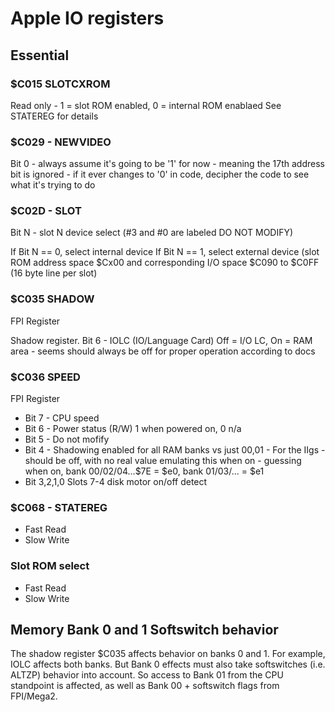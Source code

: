 # Apple IO registers

## Essential


### $C015 SLOTCXROM

Read only - 1 = slot ROM enabled, 0 = internal ROM enablaed
See STATEREG for details


### $C029 - NEWVIDEO

Bit 0 - always assume it's going to be '1' for now - meaning the 17th
        address bit is ignored - if it ever changes to '0' in code, decipher
        the code to see what it's trying to do


### $C02D - SLOT

Bit N - slot N device select (#3 and #0 are labeled DO NOT MODIFY)

If Bit N == 0, select internal device
If Bit N == 1, select external device (slot ROM address space $Cx00 and
        corresponding I/O space $C090 to $C0FF (16 byte line per slot)

### $C035 SHADOW

FPI Register

Shadow register.
Bit 6 - IOLC (IO/Language Card) Off = I/O LC, On = RAM area - seems should
        always be off for proper operation according to docs

### $C036 SPEED

FPI Register

- Bit 7 - CPU speed
- Bit 6 - Power status (R/W) 1 when powered on, 0 n/a
- Bit 5 - Do not mofify
- Bit 4 - Shadowing enabled for all RAM banks vs just 00,01 - For the IIgs
        - should be off, with no real value emulating this when on
          - guessing when on, bank 00/02/04...$7E = $e0, bank 01/03/... = $e1
- Bit 3,2,1,0 Slots 7-4 disk motor on/off detect


### $C068 - STATEREG

* Fast Read
* Slow Write

### Slot ROM select

* Fast Read
* Slow Write



## Memory Bank 0 and 1 Softswitch behavior

The shadow register $C035 affects behavior on banks 0 and 1.  For example,
IOLC affects both banks.  But Bank 0 effects must also take softswitches
(i.e. ALTZP) behavior into account.  So access to Bank 01 from the CPU
standpoint is affected, as well as Bank 00 + softswitch flags from FPI/Mega2.



